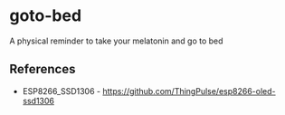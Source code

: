 # goto-bed
A physical reminder to take your melatonin and go to bed


## References
- ESP8266_SSD1306 - https://github.com/ThingPulse/esp8266-oled-ssd1306
